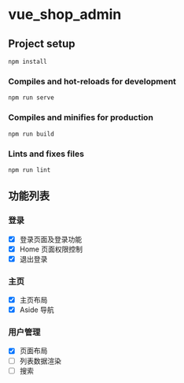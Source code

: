 # vue_shop_admin

## Project setup

```
npm install
```

### Compiles and hot-reloads for development

```
npm run serve
```

### Compiles and minifies for production

```
npm run build
```

### Lints and fixes files

```
npm run lint
```

## 功能列表

### 登录

- [x] 登录页面及登录功能
- [x] Home 页面权限控制
- [x] 退出登录

### 主页

- [x] 主页布局
- [x] Aside 导航

### 用户管理

- [x] 页面布局
- [ ] 列表数据渲染
- [ ] 搜索
